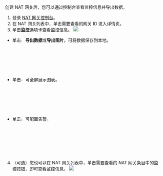 创建 NAT 网关后，您可以通过控制台查看监控信息并导出数据。
1. 登录 [NAT 网关控制台](https://console.cloud.tencent.com/vpc/nat?fromNav)。
2. 在 NAT 网关列表中，单击需要查看的网关 ID 进入详情页。
3. 单击**监控**选项卡查看监控信息。
![](https://qcloudimg.tencent-cloud.cn/raw/3869014257971634ea8d1bf44ae951de.png)
 - 单击<img src="https://qcloudimg.tencent-cloud.cn/raw/0839851c629c3b93887eb48e5cfb73c9.png" width="3%">**导出数据**或**导出图片**，可将数据保存到本地。
 - 单击<img src="https://qcloudimg.tencent-cloud.cn/raw/facd10f7f25f44e95210e90bb98e4411.png" width="3%">可全屏展示图表。
 - 单击<img src="https://qcloudimg.tencent-cloud.cn/raw/4cd0f1da1c7407cf6652fd010960ef1d.png" width="3%">可配置告警。
4. （可选）您也可以在 NAT 网关列表中，单击需要查看的 NAT 网关条目中的监控按钮，即可查看监控信息。
![](https://main.qcloudimg.com/raw/2ae365dd7ca46296ec5d1464d142bd51.png)

